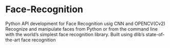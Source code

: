 # Face-Recognition
Python API development for Face Recognition usig CNN and OPENCV(Cv2) Recognize and manipulate faces from Python or from the command line with the world’s simplest face recognition library. Built using dlib’s state-of-the-art face recognition
